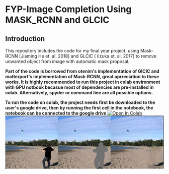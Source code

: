 # FYP-Image Completion Using MASK_RCNN and GLCIC
## Introduction
This repository includes the code for my final year project, using Mask-RCNN [Jiaming He et. al. 2018] and GLCIC [ Iizuka et. al. 2017] to remove unwanted object from image with automatic mask proposal. 

**Part of the code is borrowed from otenim's implementation of GICIC and matterport's implementation of Mask-RCNN, great aprreciation to these works. It is highly recommended to run this project in colab environment with GPU notbook becasue most of dependencies are pre-installed in colab. Alternatively, spyder or command line are all possible options.**

**To run the code on colab, the project needs first be downloaded to the user's google drive, then by running the first cell in the notebook, the notebook can be connected to the google drive**
[![Open In Colab](https://colab.research.google.com/assets/colab-badge.svg)](https://colab.research.google.com/drive/1hFF1okczZxFA7QFUXbSJENjThbcJuSHB?authuser=4)
![Demo](https://raw.githubusercontent.com/zw4315/FYP/master/results/result/demo.jpg)
